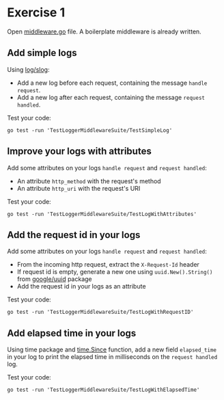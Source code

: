 # Exercise 1

Open [middleware.go](./middleware.go) file. A boilerplate middleware is already written.

## Add simple logs

Using [log/slog](https://pkg.go.dev/log/slog):
- Add a new log before each request, containing the message `handle request`.
- Add a new log after each request, containing the message `request handled`.

Test your code:
```
go test -run 'TestLoggerMiddlewareSuite/TestSimpleLog'
```

## Improve your logs with attributes

Add some attributes on your logs `handle request` and `request handled`:
- An attribute `http_method` with the request's method
- An attribute `http_uri` with the request's URI

Test your code:
```
go test -run 'TestLoggerMiddlewareSuite/TestLogWithAttributes'
```

## Add the request id in your logs

Add some attributes on your logs `handle request` and `request handled`:
- From the incoming http request, extract the `X-Request-Id` header
- If request id is empty, generate a new one using `uuid.New().String()` from [google/uuid](https://github.com/google/uuid) package
- Add the request id in your logs as an attribute

Test your code:
```
go test -run 'TestLoggerMiddlewareSuite/TestLogWithRequestID'
```

## Add elapsed time in your logs

Using time package and [time.Since](https://pkg.go.dev/time#Since) function, add a new field `elapsed_time` in your log to print the elapsed time in milliseconds on the `request handled` log.

Test your code:
```
go test -run 'TestLoggerMiddlewareSuite/TestLogWithElapsedTime'
```